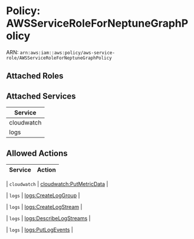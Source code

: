 # Policy: AWSServiceRoleForNeptuneGraphPolicy

ARN: `arn:aws:iam::aws:policy/aws-service-role/AWSServiceRoleForNeptuneGraphPolicy`

## Attached Roles

## Attached Services

| Service |
|---------|
| cloudwatch |
| logs |

## Allowed Actions

| Service | Action |
|:-------:|--------|

| `cloudwatch` | [cloudwatch:PutMetricData](../actions.md#cloudwatch:putmetricdata) |

| `logs` | [logs:CreateLogGroup](../actions.md#logs:createloggroup) |

| `logs` | [logs:CreateLogStream](../actions.md#logs:createlogstream) |

| `logs` | [logs:DescribeLogStreams](../actions.md#logs:describelogstreams) |

| `logs` | [logs:PutLogEvents](../actions.md#logs:putlogevents) |

